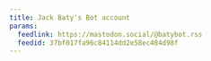 ```yaml
---
title: Jack Baty's Bot account
params:
  feedlink: https://mastodon.social/@batybot.rss
  feedid: 37bf017fa96c84114dd2e58ec484d98f
---
```


